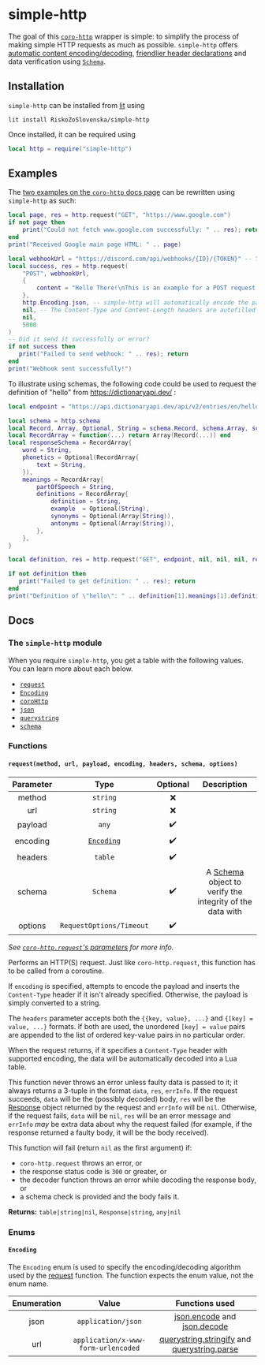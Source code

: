 # simple-http

The goal of this [`coro-http`](https://bilal2453.github.io/coro-docs/docs/coro-http.html) wrapper is simple: to simplify the process of making simple HTTP requests as much as possible. `simple-http` offers [automatic content encoding/decoding](#encoding), [friendlier header declarations](#requestmethod-url-payload-encoding-headers-schema-options) and data verification using [`Schema`](https://github.com/super-agent/schema).


## Installation

`simple-http` can be installed from [lit](https://luvit.io/lit.html) using
```
lit install RiskoZoSlovenska/simple-http
```

Once installed, it can be required using
```lua
local http = require("simple-http")
```


## Examples

The [two examples on the `coro-http` docs page](https://bilal2453.github.io/coro-docs/docs/coro-http.html#request-examples) can be rewritten using `simple-http` as such:

```lua
local page, res = http.request("GET", "https://www.google.com")
if not page then
	print("Could not fetch www.google.com successfully: " .. res); return
end
print("Received Google main page HTML: " .. page)
```

```lua
local webhookUrl = "https://discord.com/api/webhooks/{ID}/{TOKEN}" -- Your webhook URL here
local success, res = http.request(
	"POST", webhookUrl,
	{
		content = "Hello There!\nThis is an example for a POST request using simple-http!"
	},
	http.Encoding.json, -- simple-http will automatically encode the payload
	nil, -- The Content-Type and Content-Length headers are autofilled
	nil,
	5000
)
-- Did it send it successfully or error?
if not success then
   print("Failed to send webhook: " .. res); return
end
print("Webhook sent successfully!")
```

To illustrate using schemas, the following code could be used to request the definition of "hello" from https://dictionaryapi.dev/ :
```lua
local endpoint = "https://api.dictionaryapi.dev/api/v2/entries/en/hello" -- Get the definition of "hello" from 

local schema = http.schema
local Record, Array, Optional, String = schema.Record, schema.Array, schema.Optional, schema.String
local RecordArray = function(...) return Array(Record(...)) end
local responseSchema = RecordArray{
	word = String,
	phonetics = Optional(RecordArray{
		text = String,
	}),
	meanings = RecordArray{
		partOfSpeech = String,
		definitions = RecordArray{
			definition = String,
			example  = Optional(String),
			synonyms = Optional(Array(String)),
			antonyms = Optional(Array(String)),
		},
	},
}

local definition, res = http.request("GET", endpoint, nil, nil, nil, responseSchema)

if not definition then
   print("Failed to get definition: " .. res); return
end
print("Definition of \"hello\": " .. definition[1].meanings[1].definitions[1].definition) -- Response is automatically decoded to a Lua table
```


## Docs

### The `simple-http` module

When you require `simple-http`, you get a table with the following values. You can learn more about each below.

* [`request`](#requestmethod-url-payload-encoding-headers-schema-options)
* [`Encoding`](#encoding)
* [`coroHttp`](https://bilal2453.github.io/coro-docs/docs/coro-http.html)
* [`json`](https://luvit.io/api/json.html)
* [`querystring`](https://luvit.io/api/querystring.html)
* [`schema`](https://github.com/super-agent/schema)


### Functions

#### `request(method, url, payload, encoding, headers, schema, options)`

|Parameter|Type                    |Optional|Description|
|:-------:|:----------------------:|:------:|:---:|
|method   |`string`                |❌||
|url      |`string`                |❌||
|payload  |`any`                   |✔️||
|encoding |[`Encoding`](#encoding) |✔️||
|headers  |`table`                 |✔️||
|schema   |`Schema`                |✔️|A [Schema](https://github.com/super-agent/schema#built-in-types) object to verify the integrity of the data with|
|options  |`RequestOptions/Timeout`|✔️||

*See [`coro-http.request`'s parameters](https://bilal2453.github.io/coro-docs/docs/coro-http.html#request-parameters) for more info.*


Performs an HTTP(S) request. Just like `coro-http.request`, this function has to be called from a coroutine.

If `encoding` is specified, attempts to encode the payload and inserts the `Content-Type` header if it isn't already specified. Otherwise, the payload is simply converted to a string.

The `headers` parameter accepts both the `{{key, value}, ...}` and `{[key] = value, ...}` formats. If both are used, the unordered `[key] = value` pairs are appended to the list of ordered key-value pairs in no particular order.

When the request returns, if it specifies a `Content-Type` header with supported encoding, the data will be automatically decoded into a Lua table.

This function never throws an error unless faulty data is passed to it; it always returns a 3-tuple in the format `data`, `res`, `errInfo`. If the request succeeds, `data` will be the (possibly decoded) body, `res` will be the [Response](https://bilal2453.github.io/coro-docs/docs/coro-http.html#request-response) object returned by the request and `errInfo` will be `nil`. Otherwise, if the request fails, `data` will be `nil`, `res` will be an error message and `errInfo` *may* be extra data about why the request failed (for example, if the response returned a faulty body, it will be the body received).

This function will fail (return `nil` as the first argument) if:
* `coro-http.request` throws an error, or
* the response status code is `300` or greater, or
* the decoder function throws an error while decoding the response body, or
* a schema check is provided and the body fails it.

**Returns:** `table|string|nil`, `Response|string`, `any|nil`


### Enums

#### `Encoding`

The `Encoding` enum is used to specify the encoding/decoding algorithm used by the [request](#requestmethod-url-payload-encoding-headers-schema-options) function. The function expects the enum value, not the enum name.

|Enumeration|Value                                |Functions used|
|:---------:|:-----------------------------------:|:------------:|
|json     |`application/json`                 |[json.encode](https://luvit.io/api/json.html#json_json_encode_value_state) and [json.decode](https://luvit.io/api/json.html#json_json_decode_str_pos_nullval)|
|url      |`application/x-www-form-urlencoded`|[querystring.stringify](https://luvit.io/api/querystring.html#querystring_querystring_stringify_obj_sep_eq_options) and [querystring.parse](https://luvit.io/api/querystring.html#querystring_querystring_parse_str_sep_eq_options)|
